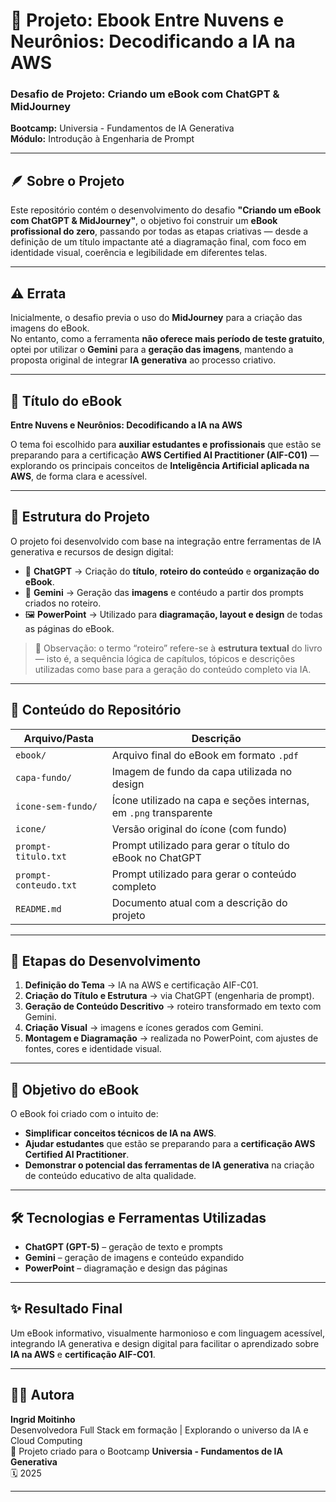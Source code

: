 # 📖 Projeto: Ebook Entre Nuvens e Neurônios: Decodificando a IA na AWS
### Desafio de Projeto: Criando um eBook com ChatGPT & MidJourney  

 **Bootcamp:** Universia - Fundamentos de IA Generativa  
**Módulo:** Introdução à Engenharia de Prompt  

---

## 🪶 Sobre o Projeto

Este repositório contém o desenvolvimento do desafio **"Criando um eBook com ChatGPT & MidJourney"**, o objetivo foi construir um **eBook profissional do zero**, passando por todas as etapas criativas — desde a definição de um título impactante até a diagramação final, com foco em identidade visual, coerência e legibilidade em diferentes telas.

---

## ⚠️ Errata

Inicialmente, o desafio previa o uso do **MidJourney** para a criação das imagens do eBook.  
No entanto, como a ferramenta **não oferece mais período de teste gratuito**, optei por utilizar o **Gemini** para a **geração das imagens**, mantendo a proposta original de integrar **IA generativa** ao processo criativo.

---

## 📙 Título do eBook

**Entre Nuvens e Neurônios: Decodificando a IA na AWS**

O tema foi escolhido para **auxiliar estudantes e profissionais** que estão se preparando para a certificação **AWS Certified AI Practitioner (AIF-C01)** — explorando os principais conceitos de **Inteligência Artificial aplicada na AWS**, de forma clara e acessível.

---

## 🧩 Estrutura do Projeto

O projeto foi desenvolvido com base na integração entre ferramentas de IA generativa e recursos de design digital:

- 🧠 **ChatGPT** → Criação do **título**, **roteiro do conteúdo** e **organização do eBook**.  
- 🎨 **Gemini** → Geração das **imagens** e contéudo a partir dos prompts criados no roteiro.  
- 🖼️ **PowerPoint** → Utilizado para **diagramação, layout e design** de todas as páginas do eBook.  

> 📌 Observação: o termo “roteiro” refere-se à **estrutura textual** do livro — isto é, a sequência lógica de capítulos, tópicos e descrições utilizadas como base para a geração do conteúdo completo via IA.

---

## 📂 Conteúdo do Repositório

| Arquivo/Pasta | Descrição |
|----------------|------------|
| `ebook/` | Arquivo final do eBook em formato `.pdf` |
| `capa-fundo/` | Imagem de fundo da capa utilizada no design |
| `icone-sem-fundo/` | Ícone utilizado na capa e seções internas, em `.png` transparente |
| `icone/` | Versão original do ícone (com fundo) |
| `prompt-titulo.txt` | Prompt utilizado para gerar o título do eBook no ChatGPT |
| `prompt-conteudo.txt` | Prompt utilizado para gerar o conteúdo completo |
| `README.md` | Documento atual com a descrição do projeto |

---

## 🧾 Etapas do Desenvolvimento

1. **Definição do Tema** → IA na AWS e certificação AIF-C01.  
2. **Criação do Título e Estrutura** → via ChatGPT (engenharia de prompt).  
3. **Geração de Conteúdo Descritivo** → roteiro transformado em texto com Gemini.  
4. **Criação Visual** → imagens e ícones gerados com Gemini.  
5. **Montagem e Diagramação** → realizada no PowerPoint, com ajustes de fontes, cores e identidade visual.  

---

## 🎯 Objetivo do eBook

O eBook foi criado com o intuito de:
- **Simplificar conceitos técnicos de IA na AWS**.  
- **Ajudar estudantes** que estão se preparando para a **certificação AWS Certified AI Practitioner**.  
- **Demonstrar o potencial das ferramentas de IA generativa** na criação de conteúdo educativo de alta qualidade.  

---

## 🛠️ Tecnologias e Ferramentas Utilizadas

- **ChatGPT (GPT-5)** – geração de texto e prompts  
- **Gemini** – geração de imagens e conteúdo expandido  
- **PowerPoint** – diagramação e design das páginas  

---

## ✨ Resultado Final

Um eBook informativo, visualmente harmonioso e com linguagem acessível, integrando IA generativa e design digital para facilitar o aprendizado sobre **IA na AWS** e **certificação AIF-C01**.

---

## 👩‍💻 Autora

**Ingrid Moitinho**  
Desenvolvedora Full Stack em formação | Explorando o universo da IA e Cloud Computing  
📍 Projeto criado para o Bootcamp **Universia - Fundamentos de IA Generativa**  
🗓️ 2025  

---
